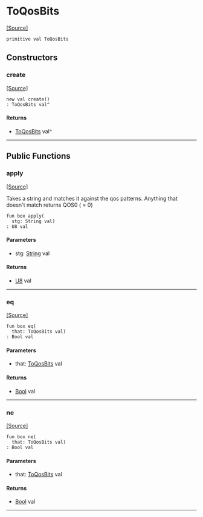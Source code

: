 # ToQosBits
<span class="source-link">[[Source]](src/mqtt-utilities/functions.md#L-0-80)</span>
```pony
primitive val ToQosBits
```

## Constructors

### create
<span class="source-link">[[Source]](src/mqtt-utilities/functions.md#L-0-80)</span>


```pony
new val create()
: ToQosBits val^
```

#### Returns

* [ToQosBits](mqtt-utilities-ToQosBits.md) val^

---

## Public Functions

### apply
<span class="source-link">[[Source]](src/mqtt-utilities/functions.md#L-0-80)</span>


Takes a string and matches it against the qos patterns. Anything that
doesn't match returns QOS0 ( = 0)


```pony
fun box apply(
  stg: String val)
: U8 val
```
#### Parameters

*   stg: [String](builtin-String.md) val

#### Returns

* [U8](builtin-U8.md) val

---

### eq
<span class="source-link">[[Source]](src/mqtt-utilities/functions.md#L-0-80)</span>


```pony
fun box eq(
  that: ToQosBits val)
: Bool val
```
#### Parameters

*   that: [ToQosBits](mqtt-utilities-ToQosBits.md) val

#### Returns

* [Bool](builtin-Bool.md) val

---

### ne
<span class="source-link">[[Source]](src/mqtt-utilities/functions.md#L-0-80)</span>


```pony
fun box ne(
  that: ToQosBits val)
: Bool val
```
#### Parameters

*   that: [ToQosBits](mqtt-utilities-ToQosBits.md) val

#### Returns

* [Bool](builtin-Bool.md) val

---

